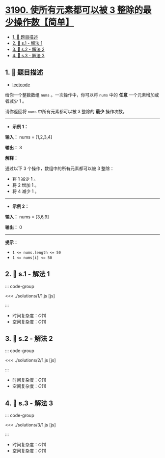 # [3190. 使所有元素都可以被 3 整除的最少操作数【简单】](https://github.com/tnotesjs/TNotes.leetcode/tree/main/notes/3190.%20%E4%BD%BF%E6%89%80%E6%9C%89%E5%85%83%E7%B4%A0%E9%83%BD%E5%8F%AF%E4%BB%A5%E8%A2%AB%203%20%E6%95%B4%E9%99%A4%E7%9A%84%E6%9C%80%E5%B0%91%E6%93%8D%E4%BD%9C%E6%95%B0%E3%80%90%E7%AE%80%E5%8D%95%E3%80%91)

<!-- region:toc -->

- [1. 📝 题目描述](#1--题目描述)
- [2. 🎯 s.1 - 解法 1](#2--s1---解法-1)
- [3. 🎯 s.2 - 解法 2](#3--s2---解法-2)
- [4. 🎯 s.3 - 解法 3](#4--s3---解法-3)

<!-- endregion:toc -->

## 1. 📝 题目描述

- [leetcode](https://leetcode.cn/problems/find-minimum-operations-to-make-all-elements-divisible-by-three/)

给你一个整数数组 `nums` 。一次操作中，你可以将 `nums` 中的 **任意** 一个元素增加或者减少 1 。

请你返回将 `nums` 中所有元素都可以被 3 整除的 **最少** 操作次数。

---

- **示例 1：**

**输入：** nums = [1,2,3,4]

**输出：** 3

**解释：**

通过以下 3 个操作，数组中的所有元素都可以被 3 整除：

- 将 1 减少 1 。
- 将 2 增加 1 。
- 将 4 减少 1 。

---

- **示例 2：**

**输入：** nums = [3,6,9]

**输出：** 0

---

**提示：**

- `1 <= nums.length <= 50`
- `1 <= nums[i] <= 50`

## 2. 🎯 s.1 - 解法 1

::: code-group

<<< ./solutions/1/1.js [js]

:::

- 时间复杂度：$O(1)$
- 空间复杂度：$O(1)$

## 3. 🎯 s.2 - 解法 2

::: code-group

<<< ./solutions/2/1.js [js]

:::

- 时间复杂度：$O(1)$
- 空间复杂度：$O(1)$

## 4. 🎯 s.3 - 解法 3

::: code-group

<<< ./solutions/3/1.js [js]

:::

- 时间复杂度：$O(1)$
- 空间复杂度：$O(1)$
